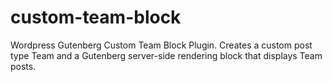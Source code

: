 # custom-team-block
Wordpress Gutenberg Custom Team Block Plugin.
Creates a custom post type Team and a Gutenberg server-side rendering block that displays Team posts.